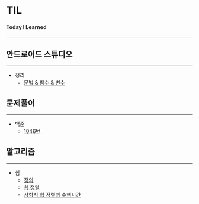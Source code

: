 # TIL
#### Today I Learned
---

## 안드로이드 스튜디오
---
* 정리
  + [문법 & 함수 & 변수](./androidStudio/kotlinGrammar.md)

## 문제풀이
---
* 백준
  + [1046번](./백준/1046번.md)

## 알고리즘
---
* 힙
  + [정의](./algorithm/heap.md)
  + [힙 정렬](./algorithm/heapSort.md)
  + [상향식 힙 정렬의 수행시간](./algorithm/상향식.md)
